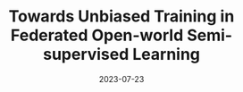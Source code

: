 ---
title: "Towards Unbiased Training in Federated Open-world Semi-supervised Learning"
authors:
- Jie Zhang
- Xiaosong Ma
- Song Guo
- Wenchao Xu
date: "2023-07-23"
doi: ""


# Publication type.
# Legend: 0 = Uncategorized; 1 = Conference paper; 2 = Journal article;
# 3 = Preprint / Working Paper; 4 = Report; 5 = Book; 6 = Book section;
# 7 = Thesis; 8 = Patent
publication_types: ["1"]

# Publication name and optional abbreviated publication name.
publication: In 40th International Conference on Machine Learning (ICML) (CCF-A)
# publication_short: In "*INFOCOM* (CCF-A)"

# links:
# - name: Custom Link
#   url: http://example.org
url_pdf: https://arxiv.org/pdf/2305.00771
# url_code: '#'
# url_dataset: '#'
# url_poster: '#'
# url_project: ''
# url_slides: ''
# url_video: '#'

# Featured image
# To use, add an image named `featured.jpg/png` to your page's folder. 
# image:
#   caption: 'Image credit: [**Unsplash**](https://unsplash.com/photos/pLCdAaMFLTE)'
#   focal_point: ""
#   preview_only: false

# Associated Projects (optional).
#   Associate this publication with one or more of your projects.
#   Simply enter your project's folder or file name without extension.
#   E.g. `internal-project` references `content/project/internal-project/index.md`.
#   Otherwise, set `projects: []`.
projects: []
---